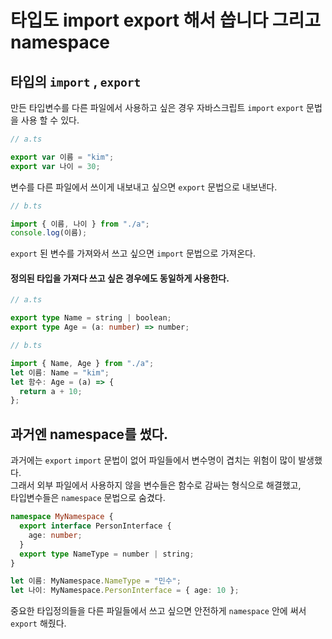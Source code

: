 # 타입도 import export 해서 씁니다 그리고 namespace

## 타입의 `import` , `export`

만든 타입변수를 다른 파일에서 사용하고 싶은 경우 자바스크립트 `import` `export` 문법을 사용 할 수 있다.

```ts
// a.ts

export var 이름 = "kim";
export var 나이 = 30;
```

변수를 다른 파일에서 쓰이게 내보내고 싶으면 `export` 문법으로 내보낸다.

```ts
// b.ts

import { 이름, 나이 } from "./a";
console.log(이름);
```

`export` 된 변수를 가져와서 쓰고 싶으면 `import` 문법으로 가져온다.

#### 정의된 타입을 가져다 쓰고 싶은 경우에도 동일하게 사용한다.

```ts
// a.ts

export type Name = string | boolean;
export type Age = (a: number) => number;
```

```ts
// b.ts

import { Name, Age } from "./a";
let 이름: Name = "kim";
let 함수: Age = (a) => {
  return a + 10;
};
```

## 과거엔 namespace를 썼다.

과거에는 `export` `import` 문법이 없어 파일들에서 변수명이 겹치는 위험이 많이 발생했다.  
그래서 외부 파일에서 사용하지 않을 변수들은 함수로 감싸는 형식으로 해결했고,  
타입변수들은 `namespace` 문법으로 숨겼다.

```ts
namespace MyNamespace {
  export interface PersonInterface {
    age: number;
  }
  export type NameType = number | string;
}

let 이름: MyNamespace.NameType = "민수";
let 나이: MyNamespace.PersonInterface = { age: 10 };
```

중요한 타입정의들을 다른 파일들에서 쓰고 싶으면 안전하게 `namespace` 안에 써서 `export` 해줬다.
